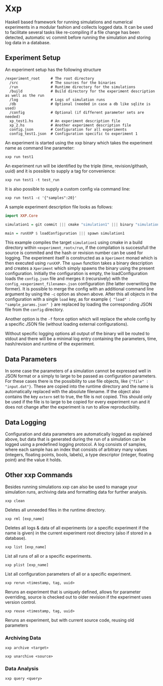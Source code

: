 # Xxp

Haskell based framework for running simulations and numerical experiments in a modular fashion and collects logged data. It can be used to facilitate several tasks like re-compiling if a file change has been detected, automatic vc commit before running the simulation and storing log data in a database.

## Experiment Setup

An experiment setup has the following structure

```
/experiment_root     # The root directory 
  /src               # The sources for the binaries
  /run               # Runtime directory for the simulations
  /build             # Build directory for the experiment description as well as the run
  /log               # Logs of simulation runs
  /db                # Optional (needed in case a db like sqlite is used)
  /config            # Optional (if different parameter sets are needed)
  xp_test1.hs        # An experiment description file
  xp_2.hs            # Another experiment description file
  config.json        # Configuration for all experiments
  config_test1.json  # Configuration specific to experiment 1
```

An experiment is started using the xxp binary which takes the experiment name as command line parameter:

```
xxp run test1
```

An experiment run will be identified by the triple (time, revision/githash, uuid) and it is possible to supply a tag for convenience:

```
xxp run test1 -t test_run
```

It is also possible to supply a custom config via command line:

```
xxp run test1 -c '{"samples":20}'
```

A sample experiment description file looks as follows:

```haskell
import XXP.Core

simulation1 = git commit ||| cmake "simulation1" ||| binary "simulation1"

main = runXXP $ loadConfiguration ||| spawn simulation1

```

This example compiles the target `simulation1` using cmake in a build directory within `<experiment_root>/run`, if the compilation is successfull the source is commited and the hash or revision number can be used for logging. The experiment itself is constructed as a `Xperiment` monad which is then executed using `runXXP`. The `spawn` function takes a binary description and creates a `Xperiment` which simply spawns the binary using the present configuration. Initially the configuration is empty, the loadConfiguration loads the `config.json` file and merges it (recursively) with the `config_<experiment_filename>.json` configuration (the latter overwriting the former). It is possible to merge the config with an additional command line argument by using the `-c` option as shown above. After this all objects in the configuration with a single `load` key, as for example `{ "load" : "sample_params.json" }` are replaced by loading the corresponding JSON file from the `config` directory.

Another option is the `-f` force option which will replace the whole config by a specific JSON file (without loading external configurations). 

Without specific logging options all output of the binary will be routed to stdout and there will be a minimal log entry containing the parameters, time, hash/revision and runtime of the experiment. 

## Data Parameters

In some case the parameters of a simulation cannot be expressed well in JSON format or a simply to large to be passed as configuration parameters. For these cases there is the possibility to use file objects, like  `{"file" : "input.dat"}`. These are copied into the runtime directory and the name is automatically replaced with the absolute filename. If the object also contains the key `extern` set to true, the file is not copied. This should only be used if the file is to large to be copied for every experiment run and it does not change after the experiment is run to allow reproducibility. 

## Data Logging

Configuration and data parameters are automatically logged as explained above, but data that is generated during the run of a simulation can be logged using a predefined logging protocol. A log consists of samples, where each sample has an index that consists of arbitrary many values (integers, floating points, bools, labels), a type descriptor (integer, floating point) and the value it holds.

## Other xxp Commands

Besides running simulations xxp can also be used to manage your simulation runs, archiving data and formatting data for further analysis.

```
xxp clean
```
Deletes all unneeded files in the runtime directory.

```
xxp rml [exp_name]
```
Deletes all logs & data of all experiments (or a specific experiment if the name is given) in the current experiment root directory (also if stored in a database).

```
xxp list [exp_name]
```
List all runs of all or a specific experiments.

```
xxp plist [exp_name]
```
List all configuration parameters of all or a specific experiment.

```
xxp rerun <timestamp, tag, uuid>
```
Reruns an experiment that is uniquely defined, allows for parameter overriding, source is checked out to older revision if the experiment uses version control.

```
xxp reuse <timestamp, tag, uuid>
```
Reruns an experiment, but with current source code, reusing old parameters

### Archiving Data

```
xxp archive <target>
```

```
xxp unarchive <source>
```

### Data Analysis

```
xxp query <query>
```
